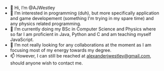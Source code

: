- 👋 Hi, I’m @AJWestley
- 👀 I’m interested in programming (duh), but more specifically application and game developement (something I'm trying in my spare time) and any physics related programming.
- 🌱 I’m currently doing my BSc in Computer Science and Physics where so far I am proficient in Java, Python and C and am teaching myself JavaScript.
- 💞️ I’m not really looking for any collaborations at the moment as I am focusing most of my energy towards my degree.
- 📫 However, I can still be reached at alexanderjwestley@gmail.com, should anyone wish to contact me.

<!---
AJWestley/AJWestley is a ✨ special ✨ repository because its `README.md` (this file) appears on your GitHub profile.
You can click the Preview link to take a look at your changes.
--->
